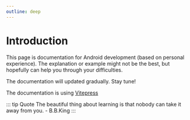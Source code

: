 ```yaml
---
outline: deep
---
```


# Introduction

This page is documentation for Android development (based on personal experience). The explanation or example might not be the best, but hopefully can help you through your difficulties.

The documentation will updated gradually. Stay tune!

The documentation is using [Vitepress](https://vitepress.dev/)

::: tip Quote
The beautiful thing about learning is that nobody can take it away from you. - B.B.King
:::
